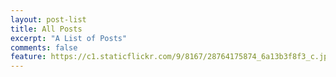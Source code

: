 ```yaml
---
layout: post-list
title: All Posts
excerpt: "A List of Posts"
comments: false
feature: https://c1.staticflickr.com/9/8167/28764175874_6a13b3f8f3_c.jpg
---
```

